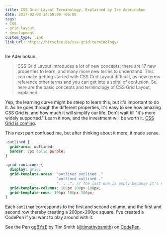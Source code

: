 ```yaml
---
title: CSS Grid Layout Terminology, Explained by Ire Aderinokun
date: 2017-02-08 14:58:00 -06:00
tags:
- CSS
- grid layout
- development
custom_type: link
link_url: https://bitsofco.de/css-grid-terminology/
---
```


Ire Aderinokun:

> CSS Grid Layout introduces a lot of new concepts; there are 17 new properties to learn, and many more new terms to understand. This can make getting started with CSS Grid Layout difficult, as new terms reference other terms and you can get into a spiral of confusion. So, here are the basic concepts and terminology of CSS Grid Layout, explained.

Yep, the learning curve might be steep to learn this, but it's important to do it. As Ire goes through the different properties, it's easy to see how amazing CSS Grid is, and how much it will simplify our life. Don't wait till "it's more widely supported." Learn it now, and the investment will be worth it. [CSS Grid is coming](http://caniuse.com/#feat=css-grid).

This next part confused me, but after thinking about it more, it made sense.

```scss
.outlined {
  grid-area: outlined;
  border: 2px solid purple;
}

.grid-container {
  display: grid;
  grid-template-areas: "outlined outlined ."
                       "outlined outlined ." 
                       ". . ."; // The last one is empty because it's not part of the outlined grid area.
  grid-template-columns: 100px 100px 100px;
  grid-template-rows: 100px 100px 100px;
}
```

Each `outlined` corresponds to the first and second column, and the first and second row thereby creating a 200px&times;200px square. I've created a CodePen if you want to play around with it.

<p data-height="314" data-theme-id="0" data-slug-hash="ggBYzE" data-default-tab="css,result" data-user="timothybsmith" data-embed-version="2" data-pen-title="ggBYzE" class="codepen">See the Pen <a href="http://codepen.io/timothybsmith/pen/ggBYzE/">ggBYzE</a> by Tim Smith (<a href="http://codepen.io/timothybsmith">@timothybsmith</a>) on <a href="http://codepen.io">CodePen</a>.</p>
<script async src="https://production-assets.codepen.io/assets/embed/ei.js"></script>